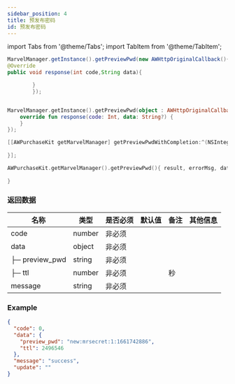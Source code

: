 ```yaml
---
sidebar_position: 4
title: 预发布密码
id: 预发布密码
---
```



import Tabs from '@theme/Tabs';
import TabItem from '@theme/TabItem';

<Tabs>
  <TabItem value="Java" label="Java" default>

```Java
MarvelManager.getInstance().getPreviewPwd(new AWHttpOriginalCallback(){
@Override
public void response(int code,String data){

        }
        });
```

  </TabItem>
  <TabItem value="Kotlin" label="Kotlin">

```Kotlin

MarvelManager.getInstance().getPreviewPwd(object : AWHttpOriginalCallback {
    override fun response(code: Int, data: String?) {
    }
});
```

  </TabItem>
  <TabItem value="Objective-C" label="Objective-C">

```Objective-C 
[[AWPurchaseKit getMarvelManager] getPreviewPwdWithCompletion:^(NSInteger result, NSString * _Nonnull errorMsg, NSDictionary * _Nullable data) {
        
}];
```

  </TabItem>
  <TabItem value="Swift" label="Swift">

```Swift
AWPurchaseKit.getMarvelManager().getPreviewPwd(){ result, errorMsg, data in
            
}
```

  </TabItem>
</Tabs>

### 返回数据

<table>
  <thead class="ant-table-thead">
    <tr>
      <th key=name>名称</th><th key=type>类型</th><th key=required>是否必须</th><th key=default>默认值</th><th key=desc>备注</th><th key=sub>其他信息</th>
    </tr>
  </thead><tbody className="ant-table-tbody"><tr key=0-0><td key=0><span ><span ></span> code</span></td><td key=1><span>number</span></td><td key=2>非必须</td><td key=3></td><td key=4><span ></span></td><td key=5></td></tr><tr key=0-1><td key=0><span ><span ></span> data</span></td><td key=1><span>object</span></td><td key=2>非必须</td><td key=3></td><td key=4><span ></span></td><td key=5></td></tr><tr key=0-1-0><td key=0><span ><span >├─</span> preview_pwd</span></td><td key=1><span>string</span></td><td key=2>非必须</td><td key=3></td><td key=4><span ></span></td><td key=5></td></tr><tr key=0-1-1><td key=0><span ><span >├─</span> ttl</span></td><td key=1><span>number</span></td><td key=2>非必须</td><td key=3></td><td key=4><span >秒</span></td><td key=5></td></tr><tr key=0-2><td key=0><span ><span ></span> message</span></td><td key=1><span>string</span></td><td key=2>非必须</td><td key=3></td><td key=4><span ></span></td><td key=5></td></tr>
               </tbody>
              </table>

### Example

```Json
{
  "code": 0,
  "data": {
    "preview_pwd": "new:mrsecret:1:1661742886",
    "ttl": 2496546
  },
  "message": "success",
  "update": ""
}

```